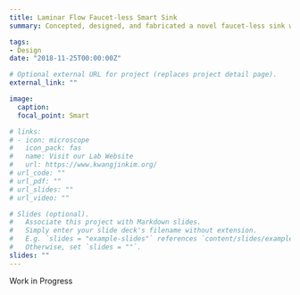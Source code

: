 ```yaml
---
title: Laminar Flow Faucet-less Smart Sink
summary: Concepted, designed, and fabricated a novel faucet-less sink with multiple radially placed laminar nozzles within the sink basin to provide unobstructed hand and face washing capabilities. Focused on CAD modeling, fluid dynamic analysis, material selection, fabrication, marketing, and dissemination of results. Awarded 1st Place Interdisciplinary Engineering Design Award

tags:
- Design
date: "2018-11-25T00:00:00Z"

# Optional external URL for project (replaces project detail page).
external_link: ""

image:
  caption:
  focal_point: Smart

# links:
# - icon: microscope
#   icon_pack: fas
#   name: Visit our Lab Website
#   url: https://www.kwangjinkim.org/
# url_code: ""
# url_pdf: ""
# url_slides: ""
# url_video: ""

# Slides (optional).
#   Associate this project with Markdown slides.
#   Simply enter your slide deck's filename without extension.
#   E.g. `slides = "example-slides"` references `content/slides/example-slides.md`.
#   Otherwise, set `slides = ""`.
slides: ""
---
```


Work in Progress

